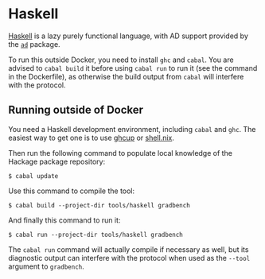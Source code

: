 # Haskell

[Haskell][] is a lazy purely functional language, with AD support
provided by the [`ad`][] package.

To run this outside Docker, you need to install `ghc` and `cabal`. You
are advised to `cabal build` it before using `cabal run` to run it
(see the command in the Dockerfile), as otherwise the build output
from `cabal` will interfere with the protocol.

[`ad`]: https://hackage.haskell.org/package/ad
[haskell]: https://haskell.org/

## Running outside of Docker

You need a Haskell development environment, including `cabal` and
`ghc`. The easiest way to get one is to use [ghcup][] or
[shell.nix][].

Then run the following command to populate local knowledge of the
Hackage package repository:

```
$ cabal update
```

Use this command to compile the tool:

```
$ cabal build --project-dir tools/haskell gradbench
```

And finally this command to run it:

```
$ cabal run --project-dir tools/haskell gradbench
```

The `cabal run` command will actually compile if necessary as well,
but its diagnostic output can interfere with the protocol when used as
the `--tool` argument to `gradbench`.

[ghcup]: https://www.haskell.org/ghcup/
[shell.nix]: ../../shell.nix
